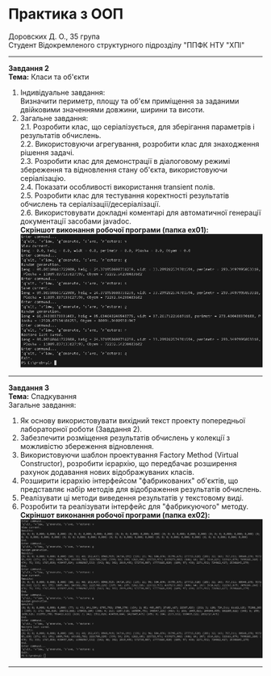  # Практика з ООП
 Доровских Д. О., 35 група  
 Студент Відокремленого структурного підрозділу "ППФК НТУ "ХПІ"  
 ____  
 **Завдання 2**  
 **Тема:** Класи та об'єкти  
1. Індивідуальне завдання:  
Визначити периметр, площу та об'єм приміщення за заданими двійковими значеннями довжини, ширини та висоти.  
2. Загальне завдання:  
    2.1. Розробити клас, що серіалізується, для зберігання параметрів і результатів обчислень.  
    2.2. Використовуючи агрегування, розробити клас для знаходження рішення задачі.  
    2.3. Розробити клас для демонстрації в діалоговому режимі збереження та відновлення стану об'єкта, використовуючи серіалізацію.  
    2.4. Показати особливості використання transient полів.  
    2.5. Розробити клас для тестування коректності результатів обчислень та серіалізації/десеріалізації.  
    2.6. Використовувати докладні коментарі для автоматичної генерації документації засобами javadoc.  
**Скріншот виконання робочої програми (папка ex01):**  
![Image alt](PNG/PNG_Task02.png)  
____  
**Завдання 3**  
 **Тема:** Спадкування  
 Загальне завдання:  
1. Як основу використовувати вихідний текст проекту попередньої лабораторної роботи (Завдання 2).  
2. Забезпечити розміщення результатів обчислень у колекції з можливістю збереження відновлення.  
3. Використовуючи шаблон проектування Factory Method (Virtual Constructor), розробити ієрархію, що передбачає розширення рахунок додавання нових відображуваних класів.  
4. Розширити ієрархію інтерфейсом "фабрикованих" об'єктів, що представляє набір методів для відображення результатів обчислень.  
5. Реалізувати ці методи виведення результатів у текстовому виді.  
6. Розробити та реалізувати інтерфейс для "фабрикуючого" методу.  
**Скріншот виконання робочої програми (папка ex02):**  
![Image alt](PNG/PNG_Task03.png)  
____  